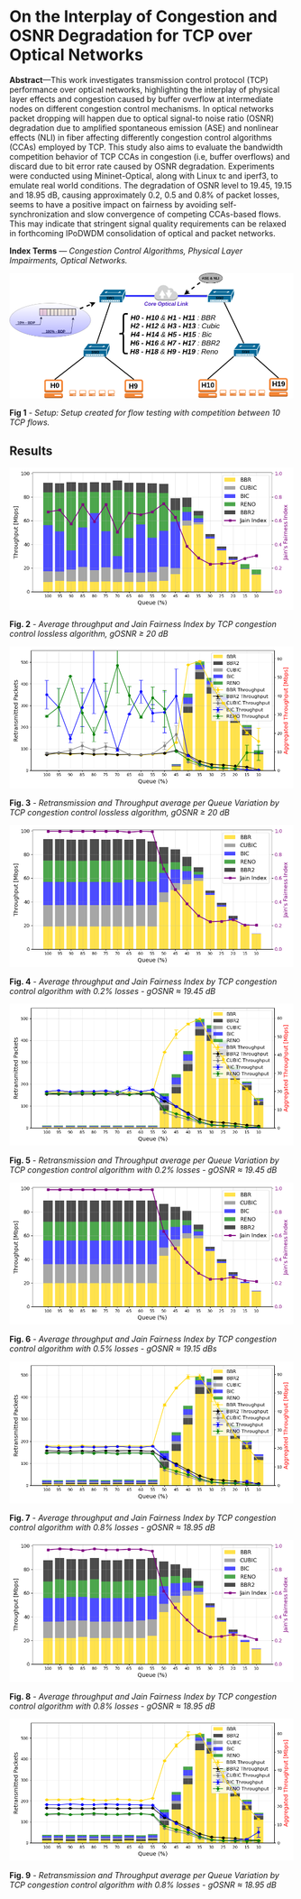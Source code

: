 # On the Interplay of Congestion and OSNR Degradation for TCP over Optical Networks

**Abstract**—This work investigates transmission control protocol (TCP) performance over optical networks, highlighting the
interplay of physical layer effects and congestion caused by buffer overflow at intermediate nodes on different congestion
control mechanisms. In optical networks packet dropping will happen due to optical signal-to noise ratio (OSNR) degradation
due to amplified spontaneous emission (ASE) and nonlinear effects (NLI) in fiber affecting differently congestion control
algorithms (CCAs) employed by TCP. This study also aims to evaluate the bandwidth competition behavior of TCP CCAs
in congestion (i.e, buffer overflows) and discard due to bit error rate caused by OSNR degradation. Experiments were
conducted using Mininet-Optical, along with Linux tc and iperf3, to emulate real world conditions. The degradation of
OSNR level to 19.45, 19.15 and 18.95 dB, causing approximately 0.2, 0.5 and 0.8% of packet losses, seems to have a positive
impact on fairness by avoiding self-synchronization and slow convergence of competing CCAs-based flows. This may indicate
that stringent signal quality requirements can be relaxed in forthcoming IPoDWDM consolidation of optical and packet
networks.

**Index Terms** — *Congestion Control Algorithms, Physical Layer Impairments, Optical Networks.*

![Setup de testes](Images/Diagram_CC_TCP_BW2.png)

**Fig 1** - *Setup: Setup created for flow testing with competition between 10 TCP flows.*


## Results
![Average throughput and Jain Fairness Index by TCP congestion control lossless algorithm, gOSNR ≥ 20 dB](Images/Thoughput_00_loss.png)

**Fig. 2** - *Average throughput and Jain Fairness Index by TCP congestion control lossless algorithm, gOSNR ≥ 20 dB*

![Retransmission and Throughput average per Queue Variation by TCP congestion control lossless algorithm, gOSNR ≥ 20 dB](Images/Retr_00_loss.png) 

**Fig. 3** - *Retransmission and Throughput average per Queue Variation by TCP congestion control lossless algorithm, gOSNR ≥ 20 dB*

![Average throughput and Jain Fairness Index by TCP congestion control algorithm with 0.2% losses - gOSNR ≈ 19.45 dB](Images/Thoughput_02_loss.png)

**Fig. 4** - *Average throughput and Jain Fairness Index by TCP congestion control algorithm with 0.2% losses - gOSNR ≈ 19.45 dB*

![Retransmission and Throughput average per Queue Variation by TCP congestion control algorithm with 0.2% losses - gOSNR ≈ 19.45 dB](Images/Retr_02_loss.png)

**Fig. 5** - *Retransmission and Throughput average per Queue Variation by TCP congestion control algorithm with 0.2% losses - gOSNR ≈ 19.45 dB*

![Average throughput and Jain Fairness Index by TCP congestion control algorithm with 0.5% losses - gOSNR ≈ 19.15 dBs](Images/Thoughput_05_loss.png)

**Fig. 6** - *Average throughput and Jain Fairness Index by TCP congestion control algorithm with 0.5% losses - gOSNR ≈ 19.15 dBs*

![Retransmission and Throughput average per Queue Variation by TCP congestion control algorithm with 0.5% losses - gOSNR ≈ 19.15 dB](Images/Retr_05_loss.png)

**Fig. 7** - *Average throughput and Jain Fairness Index by TCP congestion control algorithm with 0.8% losses - gOSNR ≈ 18.95 dB*

![Average throughput and Jain Fairness Index by TCP congestion control algorithm with 0.8% losses - gOSNR ≈ 18.95 dB](Images/Thoughput_08_loss.png)

**Fig. 8** - *Average throughput and Jain Fairness Index by TCP congestion control algorithm with 0.8% losses - gOSNR ≈ 18.95 dB*

![Retransmission and Throughput average per Queue Variation by TCP congestion control algorithm with 0.8% losses - gOSNR ≈ 18.95 dB](Images/Retr_08_loss.png)

**Fig. 9** - *Retransmission and Throughput average per Queue Variation by TCP congestion control algorithm with 0.8% losses - gOSNR ≈ 18.95 dB*
